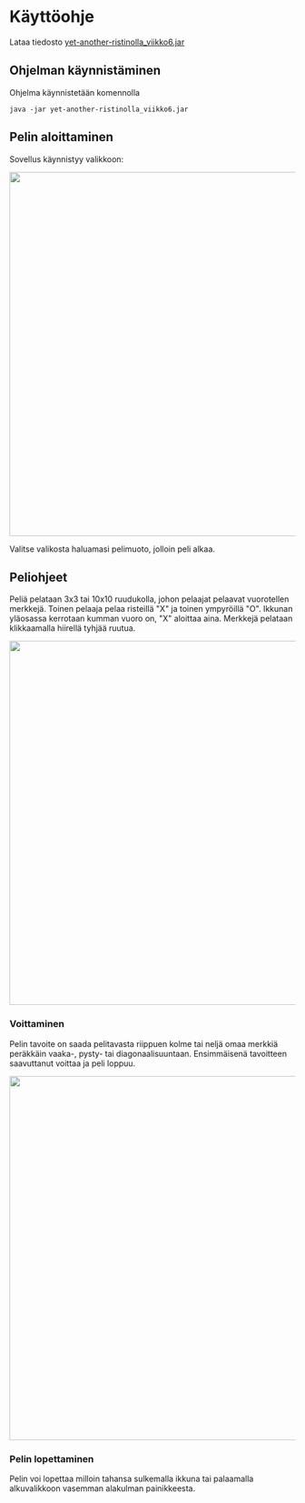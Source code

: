 # Käyttöohje

Lataa tiedosto [yet-another-ristinolla_viikko6.jar](https://github.com/xneme/yet-another-ristinolla/releases/tag/viikko6)

## Ohjelman käynnistäminen

Ohjelma käynnistetään komennolla 

```
java -jar yet-another-ristinolla_viikko6.jar
```

## Pelin aloittaminen

Sovellus käynnistyy valikkoon:

<img src="https://raw.githubusercontent.com/xneme/yet-another-ristinolla/master/dokumentaatio/valikko.png" width="640">

Valitse valikosta haluamasi pelimuoto, jolloin peli alkaa.

## Peliohjeet

Peliä pelataan 3x3 tai 10x10 ruudukolla, johon pelaajat pelaavat vuorotellen merkkejä. Toinen pelaaja pelaa risteillä "X" ja toinen ympyröillä "O". Ikkunan yläosassa kerrotaan kumman vuoro on, "X" aloittaa aina. Merkkejä pelataan klikkaamalla hiirellä tyhjää ruutua.

<img src="https://raw.githubusercontent.com/xneme/yet-another-ristinolla/master/dokumentaatio/peli.png" width="640">

### Voittaminen

Pelin tavoite on saada pelitavasta riippuen kolme tai neljä omaa merkkiä peräkkäin vaaka-, pysty- tai diagonaalisuuntaan. Ensimmäisenä tavoitteen saavuttanut voittaa ja peli loppuu.

<img src="https://raw.githubusercontent.com/xneme/yet-another-ristinolla/master/dokumentaatio/voitto.png" width="640">

### Pelin lopettaminen

Pelin voi lopettaa milloin tahansa sulkemalla ikkuna tai palaamalla alkuvalikkoon vasemman alakulman painikkeesta.


